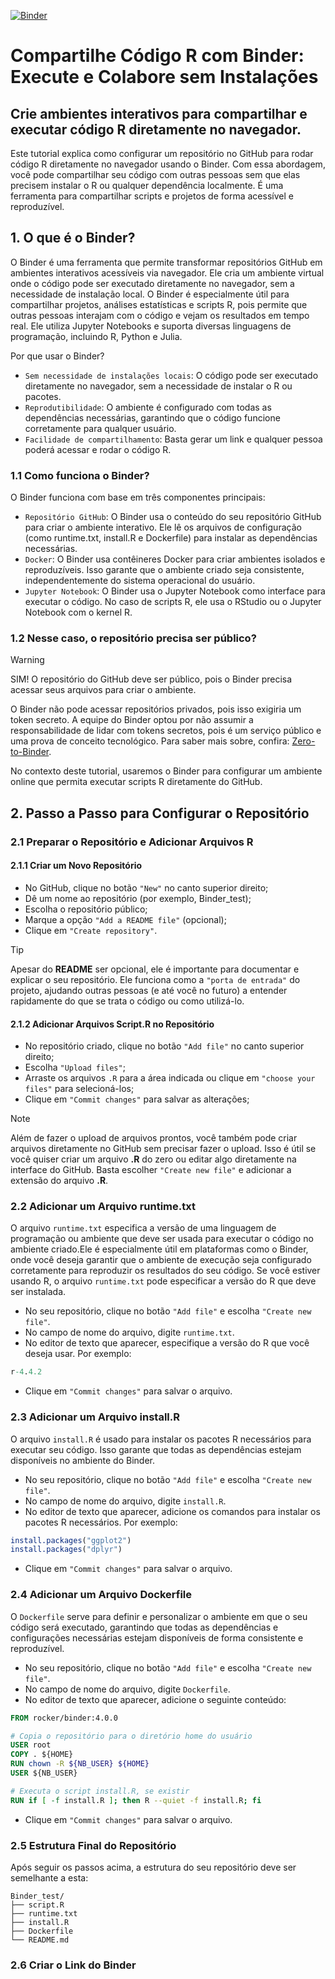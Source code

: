[![Binder](https://mybinder.org/badge_logo.svg)](https://mybinder.org/v2/gh/Amatiussi/Binder_test.git/HEAD)
# Compartilhe Código R com Binder: Execute e Colabore sem Instalações
## Crie ambientes interativos para compartilhar e executar código R diretamente no navegador.

Este tutorial explica como configurar um repositório no GitHub para rodar código R diretamente no navegador usando o Binder. Com essa abordagem, você pode compartilhar seu código com outras pessoas sem que elas precisem instalar o R ou qualquer dependência localmente. É uma ferramenta para compartilhar scripts e projetos de forma acessível e reproduzível.

## 1. O que é o Binder?
O Binder é uma ferramenta que permite transformar repositórios GitHub em ambientes interativos acessíveis via navegador. Ele cria um ambiente virtual onde o código pode ser executado diretamente no navegador, sem a necessidade de instalação local. O Binder é especialmente útil para compartilhar projetos, análises estatísticas e scripts R, pois permite que outras pessoas interajam com o código e vejam os resultados em tempo real. Ele utiliza Jupyter Notebooks e suporta diversas linguagens de programação, incluindo R, Python e Julia. 

Por que usar o Binder?

- `Sem necessidade de instalações locais`: O código pode ser executado diretamente no navegador, sem a necessidade de instalar o R ou pacotes.
- `Reprodutibilidade`: O ambiente é configurado com todas as dependências necessárias, garantindo que o código funcione corretamente para qualquer usuário.
- `Facilidade de compartilhamento`: Basta gerar um link e qualquer pessoa poderá acessar e rodar o código R.

### 1.1 Como funciona o Binder?
O Binder funciona com base em três componentes principais:

- `Repositório GitHub`: O Binder usa o conteúdo do seu repositório GitHub para criar o ambiente interativo. Ele lê os arquivos de configuração (como runtime.txt, install.R e Dockerfile) para instalar as dependências necessárias.
- `Docker`: O Binder usa contêineres Docker para criar ambientes isolados e reproduzíveis. Isso garante que o ambiente criado seja consistente, independentemente do sistema operacional do usuário.
- `Jupyter Notebook`: O Binder usa o Jupyter Notebook como interface para executar o código. No caso de scripts R, ele usa o RStudio ou o Jupyter Notebook com o kernel R.

### 1.2 Nesse caso, o repositório precisa ser público?

> [!WARNING]  
> SIM! O repositório do GitHub deve ser público, pois o Binder precisa acessar seus arquivos para criar o ambiente.

O Binder não pode acessar repositórios privados, pois isso exigiria um token secreto. A equipe do Binder optou por não assumir a responsabilidade de lidar com tokens secretos, pois é um serviço público e uma prova de conceito tecnológico. Para saber mais sobre, confira: [Zero-to-Binder](https://the-turing-way.netlify.app/communication/binder/zero-to-binder.html).

No contexto deste tutorial, usaremos o Binder para configurar um ambiente online que permita executar scripts R diretamente do GitHub.

## 2. Passo a Passo para Configurar o Repositório

### 2.1 Preparar o Repositório e Adicionar Arquivos R

#### 2.1.1  Criar um Novo Repositório
- No GitHub, clique no botão `"New"` no canto superior direito;
- Dê um nome ao repositório (por exemplo, Binder_test);
- Escolha o repositório público;
- Marque a opção `"Add a README file"` (opcional);
- Clique em `"Create repository"`.

> [!TIP]
> Apesar do **README** ser opcional, ele é importante para documentar e explicar o seu repositório. Ele funciona como a `"porta de entrada"` do projeto, ajudando outras pessoas (e até você no futuro) a entender rapidamente do que se trata o código ou como utilizá-lo.

#### 2.1.2 Adicionar Arquivos Script.R no Repositório
- No repositório criado, clique no botão `"Add file"` no canto superior direito;
- Escolha `"Upload files"`;
- Arraste os arquivos `.R` para a área indicada ou clique em `"choose your files"` para selecioná-los;
- Clique em `"Commit changes"` para salvar as alterações;

> [!NOTE]  
> Além de fazer o upload de arquivos prontos, você também pode criar arquivos diretamente no GitHub sem precisar fazer o upload. Isso é útil se você quiser criar um arquivo **.R** do zero ou editar algo diretamente na interface do GitHub.
> Basta escolher `"Create new file"` e adicionar a extensão do arquivo **.R**.

### 2.2 Adicionar um Arquivo runtime.txt
O arquivo `runtime.txt` especifica a versão de uma linguagem de programação ou ambiente que deve ser usada para executar o código no ambiente criado.Ele é especialmente útil em plataformas como o Binder, onde você deseja garantir que o ambiente de execução seja configurado corretamente para reproduzir os resultados do seu código. Se você estiver usando R, o arquivo `runtime.txt` pode especificar a versão do R que deve ser instalada. 

- No seu repositório, clique no botão `"Add file"` e escolha `"Create new file"`.
- No campo de nome do arquivo, digite `runtime.txt`.
- No editor de texto que aparecer, especifique a versão do R que você deseja usar. Por exemplo:

```r
r-4.4.2
```
- Clique em `"Commit changes"` para salvar o arquivo.

### 2.3 Adicionar um Arquivo install.R
O arquivo `install.R` é usado para instalar os pacotes R necessários para executar seu código. Isso garante que todas as dependências estejam disponíveis no ambiente do Binder.

- No seu repositório, clique no botão `"Add file"` e escolha `"Create new file"`.
- No campo de nome do arquivo, digite `install.R`.
- No editor de texto que aparecer, adicione os comandos para instalar os pacotes R necessários. Por exemplo:

```r
install.packages("ggplot2")
install.packages("dplyr")
```
- Clique em `"Commit changes"` para salvar o arquivo.

### 2.4 Adicionar um Arquivo Dockerfile
O `Dockerfile` serve para definir e personalizar o ambiente em que o seu código será executado, garantindo que todas as dependências e configurações necessárias estejam disponíveis de forma consistente e reproduzível.

- No seu repositório, clique no botão `"Add file"` e escolha `"Create new file"`.
- No campo de nome do arquivo, digite `Dockerfile`.
- No editor de texto que aparecer, adicione o seguinte conteúdo:
  
```dockerfile
FROM rocker/binder:4.0.0

# Copia o repositório para o diretório home do usuário
USER root
COPY . ${HOME}
RUN chown -R ${NB_USER} ${HOME}
USER ${NB_USER}

# Executa o script install.R, se existir
RUN if [ -f install.R ]; then R --quiet -f install.R; fi
```
- Clique em `"Commit changes"` para salvar o arquivo.

### 2.5 Estrutura Final do Repositório
Após seguir os passos acima, a estrutura do seu repositório deve ser semelhante a esta:

```
Binder_test/
├── script.R
├── runtime.txt
├── install.R
├── Dockerfile
└── README.md
```

### 2.6 Criar o Link do Binder









